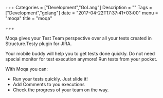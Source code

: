 +++
Categories = ["Development","GoLang"]
Description = ""
Tags = ["Development","golang"]
date = "2017-04-22T17:37:41+03:00"
menu = "moqa"
title = "moqa"

+++

Moqa gives your Test Team perspective over all your tests created in Structure.Testy plugin for JIRA.

Your mobile buddy will help you to get tests done quickly. Do not need special monitor for test execution anymore! Run tests from your pocket.

With Moqa you can:

* Run your tests quickly. Just slide it!
* Add Comments to you executions
* Check the progress of your team on the way.